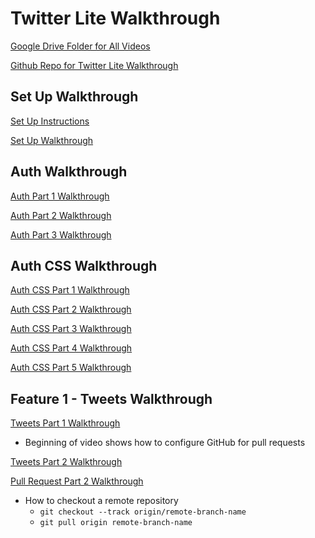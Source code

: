 # Twitter Lite Walkthrough

[Google Drive Folder for All Videos]

[Github Repo for Twitter Lite Walkthrough]

## Set Up Walkthrough

[Set Up Instructions]

[Set Up Walkthrough]

## Auth Walkthrough

[Auth Part 1 Walkthrough]

[Auth Part 2 Walkthrough]

[Auth Part 3 Walkthrough]

## Auth CSS Walkthrough

[Auth CSS Part 1 Walkthrough]

[Auth CSS Part 2 Walkthrough]

[Auth CSS Part 3 Walkthrough]

[Auth CSS Part 4 Walkthrough]

[Auth CSS Part 5 Walkthrough]

## Feature 1 - Tweets Walkthrough

[Tweets Part 1 Walkthrough]

- Beginning of video shows how to configure GitHub for pull requests

[Tweets Part 2 Walkthrough]

[Pull Request Part 2 Walkthrough]

- How to checkout a remote repository
  - `git checkout --track origin/remote-branch-name`
  - `git pull origin remote-branch-name`

[Google Drive Folder for All Videos]: https://drive.google.com/drive/folders/1mYfD1ygA9Z5hN_pTb4yzCSFPHktIcXG5?usp=sharing
[Github Repo for Twitter Lite Walkthrough]: https://github.com/ssoonmi/twitter-lite-walkthrough
[Set Up Instructions]: ./setup-instructions.md
[Set Up Walkthrough]: https://drive.google.com/file/d/10O2W68gt1wh8ptTDJ_OO49Kd7I7vIU6y/view?usp=sharing
[Auth Part 1 Walkthrough]: https://drive.google.com/file/d/171OhUYsA0cTt8jGCgYvk7F1l1qbpVNxo/view?usp=sharing
[Auth Part 2 Walkthrough]: https://drive.google.com/file/d/1Yfmdsgf6jFhfwULC0WEkCFEdj4SktDbo/view?usp=sharing
[Auth Part 3 Walkthrough]: https://drive.google.com/file/d/1LW-sSrhB-fKjoYd1dC_rEXLiBf_D1JDD/view?usp=sharing
[Auth CSS Part 1 Walkthrough]: https://drive.google.com/file/d/1UNx6HJvD5IeOgX01MO5veXohZ3gWBndv/view?usp=sharing
[Auth CSS Part 2 Walkthrough]: https://drive.google.com/file/d/1D61Tj2wXtsZX_upmpQZkYvTt0r9o3zAG/view?usp=sharing
[Auth CSS Part 3 Walkthrough]: https://drive.google.com/file/d/1vv4iRqFe-3Badf-w3ytuXpbMj7TbdR1y/view?usp=sharing
[Auth CSS Part 4 Walkthrough]: https://drive.google.com/file/d/1k-QwxhDjmYkCzpOywB_WTK4-36ubWPop/view?usp=sharing
[Auth CSS Part 5 Walkthrough]: https://drive.google.com/file/d/1PcNGNbHtEF4O9DYMR790ZRq_EjU89jJk/view?usp=sharing
[Tweets Part 1 Walkthrough]: https://drive.google.com/file/d/1GOxj3k1BdJkkgZdHh5QlCGfUGavNietZ/view?usp=sharing
[Tweets Part 2 Walkthrough]: https://drive.google.com/file/d/1DC37mNATOWma6EyVCoiE1ho_o7tG53yI/view?usp=sharing
[Pull Request Part 2 Walkthrough]: https://drive.google.com/file/d/1787xBDsWOVxsH3D8EYCXnKU0Ncg_C8RD/view?usp=sharing